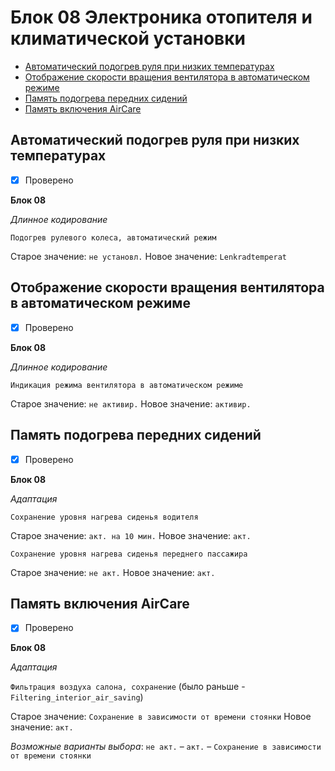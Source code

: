 # Блок 08 Электроника отопителя и климатической установки
* [Автоматический подогрев руля при низких температурах](#автоматический-подогрев-руля-при-низких-температурах)
* [Отображение скорости вращения вентилятора в автоматическом режиме](#отображение-скорости-вращения-вентилятора-в-автоматическом-режиме)
* [Память подогрева передних сидений](#память-подогрева-передних-сидений)
* [Память включения AirCare](#память-включения-aircare)

## Автоматический подогрев руля при низких температурах
- [x] Проверено

**Блок 08**

*Длинное кодирование*

`Подогрев рулевого колеса, автоматический режим`

Старое значение: `не установл.` Новое значение: `Lenkradtemperat`

## Отображение скорости вращения вентилятора в автоматическом режиме
- [x] Проверено

**Блок 08**

*Длинное кодирование*

`Индикация режима вентилятора в автоматическом режиме`

Старое значение: `не активир.` Новое значение: `активир.`

## Память подогрева передних сидений
- [x] Проверено

**Блок 08**

*Aдаптация*

`Сохранение уровня нагрева сиденья водителя`

Старое значение: `акт. на 10 мин.` Новое значение: `акт.`

`Сохранение уровня нагрева сиденья переднего пассажира`

Старое значение: `не акт.` Новое значение: `акт.`

## Память включения AirCare
- [x] Проверено

**Блок 08**

*Aдаптация*

`Фильтрация воздуха салона, сохранение` (было раньше - `Filtering_interior_air_saving`)

Старое значение: `Сохранение в зависимости от времени стоянки`
Новое значение: `акт.`

_Возможные варианты выбора_:
`не акт.` – `акт.` – `Сохранение в зависимости от времени стоянки`
